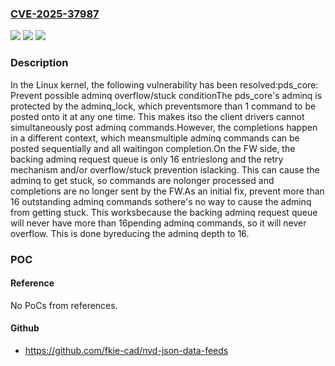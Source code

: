 ### [CVE-2025-37987](https://cve.mitre.org/cgi-bin/cvename.cgi?name=CVE-2025-37987)
![](https://img.shields.io/static/v1?label=Product&message=Linux&color=blue)
![](https://img.shields.io/static/v1?label=Version&message=45d76f492938cdc27ddadc16e1e75103f4cfbf56%3C%202982e07ad72b48eb12c29a87a3f2126ea552688c%20&color=brighgreen)
![](https://img.shields.io/static/v1?label=Vulnerability&message=n%2Fa&color=brighgreen)

### Description

In the Linux kernel, the following vulnerability has been resolved:pds_core: Prevent possible adminq overflow/stuck conditionThe pds_core's adminq is protected by the adminq_lock, which preventsmore than 1 command to be posted onto it at any one time. This makes itso the client drivers cannot simultaneously post adminq commands.However, the completions happen in a different context, which meansmultiple adminq commands can be posted sequentially and all waitingon completion.On the FW side, the backing adminq request queue is only 16 entrieslong and the retry mechanism and/or overflow/stuck prevention islacking. This can cause the adminq to get stuck, so commands are nolonger processed and completions are no longer sent by the FW.As an initial fix, prevent more than 16 outstanding adminq commands sothere's no way to cause the adminq from getting stuck. This worksbecause the backing adminq request queue will never have more than 16pending adminq commands, so it will never overflow. This is done byreducing the adminq depth to 16.

### POC

#### Reference
No PoCs from references.

#### Github
- https://github.com/fkie-cad/nvd-json-data-feeds

